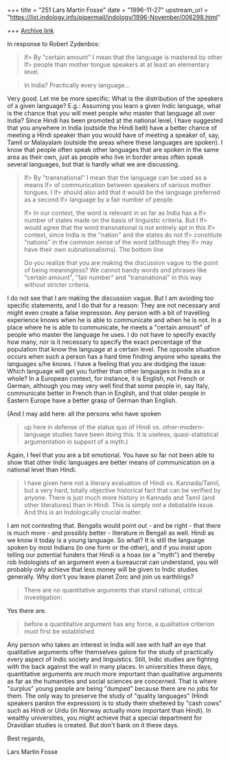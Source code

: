 +++
title = "251 Lars Martin Fosse"
date = "1996-11-27"
upstream_url = "https://list.indology.info/pipermail/indology/1996-November/006298.html"

+++
[Archive link](https://list.indology.info/pipermail/indology/1996-November/006298.html)

In response to Robert Zydenbos:

>lf> By "certain amount" I mean that the language is mastered by other
>lf> people than mother tongue speakers at at least an elementary level.

>In India? Practically every language...

Very good. Let me be more specific: What is the distribution of the speakers
of a given language? E.g.: Assuming you learn a given Indic language, what
is the chance that you will meet people who master that language all over
India? Since Hindi has been promoted at the national level, I have suggested
that you anywhere in India (outside the Hindi belt) have a better chance of
meeting a Hindi speaker than you would have of meeting a speaker of, say,
Tamil or Malayalam (outside the areas where these languages are spoken). I
know that people often speak other languages that are spoken in the same
area as their own, just as people who live in border areas often speak
several languages, but that is hardly what we are discussing.

>lf> By "transnational" I mean that the language can be used as a means
>lf> of communication between speakers of various mother tongues. I
>lf> should also add that it would be the language preferred as a second
>lf> language by a fair number of people.
>
>lf> In our context, the word is relevant in so far as India has a
>lf> number of states made on the basis of linguistic criteria. But I
>lf> would agree that the word transnational is not entirely apt in this
>lf> context, since India is the "nation" and the states do not
>lf> constitute "nations" in the common sense of the word (although they
>lf> may have their own subnationalisms). The bottom line
>
>Do you realize that you are making the discussion vague to the point
>of being meaningless? We cannot bandy words and phrases like
>"certain amount", "fair number" and "transnational" in this way without
>stricter criteria.

I do not see that I am making the discussion vague. But I am avoiding too
specific statements, and I do that for a reason: They are not necessary and
might even create a false impression. Any person with a bit of travelling
experience knows when he is able to communicate and when he is not. In a
place where he is able to communicate, he meets a "certain amount" of people
who master the language he uses. I do not have to specify exactly how many,
nor is it necessary to specify the exact percentage of the population that
know the language at a certain level. The opposite situation occurs when
such a person has a hard time finding anyone who speaks the languages s/he
knows. I have a feeling that you are dodging the issue: Which language will
get you further than other languages in India as a whole? In a European
context, for instance, it is English, not French or German, although you may
very well find that some people in, say Italy, communicate better in French
than in English, and that older people in Eastern Europe have a better grasp
of German than English.

 (And I may add here: all the persons who have spoken
>up here in defense of the status quo of Hindi vs. other-modern-language
>studies have been doing this. It is useless, quasi-statistical
>argumentation in support of a myth.)

Again, I feel that you are a bit emotional. You have so far not been able to
show that other Indic languages are better means of communication on a
national level than Hindi. 

>I have given here not a literary evaluation of Hindi vs. Kannada/Tamil,
>but a very hard, totally objective historical fact that can be verified
>by anyone. There is just much more history in Kannada and Tamil (and
>other literatures) than in Hindi. This is simply _not_ a debatable
>issue. And this is an Indologically crucial matter.

I am not contesting that. Bengalis would point out - and be right - that
there is much more - and possibly better - literature in Bengali as well.
Hindi as we know it today is a young language. So what? It is still the
language spoken by most Indians (in one form or the other), and if you
insist upon telling our potential funders that Hindi is a hoax (or a "myth")
and thereby rob Indologists of an argument even a bureaucrat can understand,
you will probably only achieve that less money will be given to Indic
studies generally. Why don't you leave planet Zorc and join us earthlings?

>There are no quantitative arguments that stand rational, critical
>investigation:

Yes there are.

>before a quantitative argument has any force, a qualitative criterion
>must first be established

Any person who takes an interest in India will see with half an eye that
qualitative arguments offer themselves galore for the study of practically
every aspect of Indic society and linguistics. Still, Indic studies are
fighting with the back against the wall in many places. In universities
these days, quantitative arguments are much more important than qualitative
arguments as far as the humanities and social sciences are concerned. That
is where "surplus" young people are being "dumped" because there are no jobs
for them. The only way to preserve the study of "quality languages" (Hindi
speakers pardon the expression) is to study them sheltered by "cash cows"
such as Hindi or Urdu (in Norway actually more important than Hindi). In
wealthy universities, you might achieve that a special department for
Dravidian studies is created. But don't bank on it these days.


Best regards,

Lars Martin Fosse






